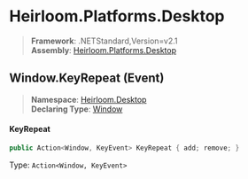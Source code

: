 # Heirloom.Platforms.Desktop

> **Framework**: .NETStandard,Version=v2.1  
> **Assembly**: [Heirloom.Platforms.Desktop][0]

## Window.KeyRepeat (Event)

> **Namespace**: [Heirloom.Desktop][0]  
> **Declaring Type**: [Window][1]

#### KeyRepeat

```cs
public Action<Window, KeyEvent> KeyRepeat { add; remove; }
```

Type: `Action<Window, KeyEvent>`

[0]: ../../../Heirloom.Platforms.Desktop.md
[1]: ../Window.md
